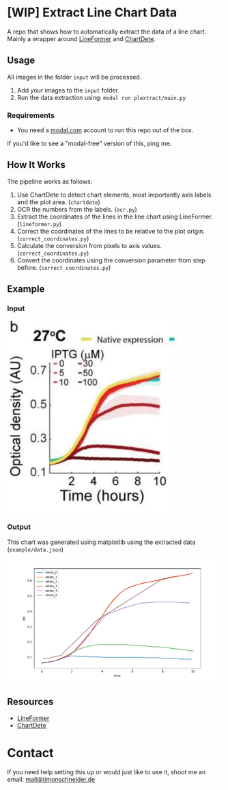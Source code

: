 # [WIP] Extract Line Chart Data
A repo that shows how to automatically extract the data of a line chart. Mainly a wrapper around [LineFormer](https://github.com/TheJaeLal/LineFormer) and [ChartDete](https://github.com/pengyu965/ChartDete/).

## Usage
All images in the folder `input` will be processed.
1. Add your images to the `input` folder.
2. Run the data extraction using: `modal run plextract/main.py`

### Requirements
- You need a [modal.com](https://modal.com) account to run this repo out of the box. 

If you'd like to see a "modal-free" version of this, ping me.

## How It Works
The pipeline works as follows: 
1. Use ChartDete to detect chart elements, most importantly axis labels and the plot area. (`chartdete`)
2. OCR the numbers from the labels. (`ocr.py`)
3. Extract the coordinates of the lines in the line chart using LineFormer. (`lineformer.py`)
4. Correct the coordinates of the lines to be relative to the plot origin. (`correct_coordinates.py`)
5. Calculate the conversion from pixels to axis values. (`correct_coordinates.py`)
6. Convert the coordinates using the conversion parameter from step before. (`correct_coordinates.py`)
 

## Example

### Input
![Example Input](example/input.png)

### Output
This chart was generated using matplotlib using the extracted data (`example/data.json`)
![Example Output](example/output.png)

## Resources
- [LineFormer](https://github.com/TheJaeLal/LineFormer)
- [ChartDete](https://github.com/pengyu965/ChartDete/)


# Contact
If you need help setting this up or would just like to use it, shoot me an email: mail@timonschneider.de
